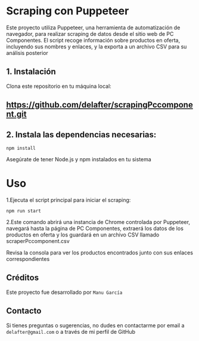 # Scraping con Puppeteer

Este proyecto utiliza Puppeteer, una herramienta de automatización de navegador, para realizar scraping de datos desde el sitio web de PC Componentes. El script recoge información sobre productos en oferta, incluyendo sus nombres y enlaces, y la exporta a un archivo CSV para su análisis posterior

## 1. Instalación
Clona este repositorio en tu máquina local:

## https://github.com/delafter/scrapingPccomponent.git

## 2. Instala las dependencias necesarias:

`npm install`

Asegúrate de tener Node.js y npm instalados en tu sistema

# Uso

1.Ejecuta el script principal para iniciar el scraping:

`npm run start`

2.Este comando abrirá una instancia de Chrome controlada por Puppeteer, navegará hasta la página de PC Componentes, extraerá los datos de los productos en oferta y los guardará en un archivo CSV llamado scraperPccomponent.csv

Revisa la consola para ver los productos encontrados junto con sus enlaces correspondientes

## Créditos

Este proyecto fue desarrollado por `Manu García`

## Contacto
Si tienes preguntas o sugerencias, no dudes en contactarme por email a `delafter@gmail.com` o a través de mi perfil de GitHub